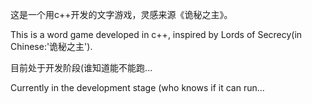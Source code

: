 这是一个用c++开发的文字游戏，灵感来源《诡秘之主》。

This is a word game developed in c++, inspired by Lords of Secrecy(in Chinese:'诡秘之主').

目前处于开发阶段(谁知道能不能跑...

Currently in the development stage (who knows if it can run...
